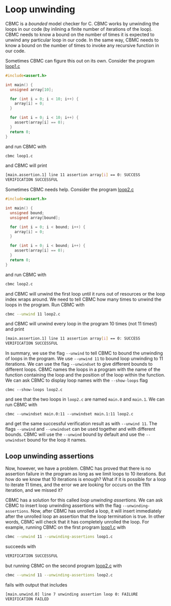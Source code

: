 # Loop unwinding

CBMC is a *bounded* model checker for C.
CBMC works by unwinding the loops in our code
(by inlining a finite number of iterations of the loop).
CBMC needs to know a bound on the number of times it is expected to
unwind any particular loop in our code.
In the same way, CBMC needs to know a bound on the number of times
to invoke any recursive function in our code.

Sometimes CBMC can figure this out on its own.
Consider the program [loop1.c](examples/assertions/loop1.c)

```c
#include<assert.h>

int main() {
  unsigned array[10];

  for (int i = 0; i < 10; i++) {
    array[i] = 0;
  }

  for (int i = 0; i < 10; i++) {
    assert(array[i] == 0);
  }
  return 0;
}
```

and run CBMC with

```bash
cbmc loop1.c
```

and CBMC will print

```bash
[main.assertion.1] line 11 assertion array[i] == 0: SUCCESS
VERIFICATION SUCCESSFUL
```

Sometimes CBMC needs help.  Consider the program [loop2.c](examples/assertions/loop2.c)

```c
#include<assert.h>

int main() {
  unsigned bound;
  unsigned array[bound];

  for (int i = 0; i < bound; i++) {
    array[i] = 0;
  }

  for (int i = 0; i < bound; i++) {
    assert(array[i] == 0);
  }
  return 0;
}
```

and run CBMC with

```bash
cbmc loop2.c
```

and CBMC will unwind the first loop until it runs out of resources
or the loop index wraps around.
We need to tell CBMC how
many times to unwind the loops in the program.
Run CBMC with

```bash
cbmc --unwind 11 loop2.c
```

and CBMC will unwind every loop in the program 10 times (not 11 times!) and
print

```bash
[main.assertion.1] line 11 assertion array[i] == 0: SUCCESS
VERIFICATION SUCCESSFUL
```

In summary, we use the flag `--unwind` to tell CBMC to bound the
unwinding of loops in the program.  We use `--unwind 11` to bound loop
unwinding to 11 iterations.  We can use the flag `--unwindset` to give
different bounds to different loops.  CBMC names the loops in a
program with the name of the function containing the loop and the
position of the loop within the function.  We can ask CBMC to
display loop names with the `--show-loops` flag
```
cbmc --show-loops loop2.c
```
and see that the two loops in `loop2.c` are named `main.0` and `main.1`.
We can run CBMC with
```
cbmc --unwindset main.0:11 --unwindset main.1:11 loop2.c
```
and get the same successful verification result as with `--unwind 11`.
The flags `--unwind` and
`--unwindset` can be used together and with different bounds.
CBMC will use the `--unwind` bound
by default and use the `--unwindset` bound for the loop it names.

## Loop unwinding assertions

Now, however, we have a problem.  CBMC has proved that there is no assertion
failure in the program as long as we limit loops to 10 iterations.  But
how do we know that 10 iterations is enough?  What if it is possible for a
loop to iterate 11 times, and the error we are looking for occurs on the
11th iteration, and we missed it?

CBMC has a solution for this called *loop unwinding assertions*.
We can ask CBMC to insert loop unwinding assertions with the flag
`--unwinding-assertions`.
Now, after CBMC has unrolled a loop, it will insert immediately after the
unrolled loop an assertion that the loop termination is true.  In other words,
CBMC will check that it has completely unrolled the loop.
For example, running
CBMC on the first program [loop1.c](examples/assertions/loop1.c) with

```bash
cbmc --unwind 11 --unwinding-assertions loop1.c
```

succeeds with

```bash
VERIFICATION SUCCESSFUL
```

but running CBMC on the second program [loop2.c](examples/assertions/loop2.c) with

```bash
cbmc --unwind 11 --unwinding-assertions loop2.c
```

fails with output that includes

```bash
[main.unwind.0] line 7 unwinding assertion loop 0: FAILURE
VERIFICATION FAILED
```
